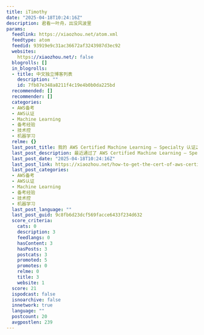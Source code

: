 ```yaml
---
title: iTimothy
date: "2025-04-18T10:24:16Z"
description: 君看一叶舟，出没风波里
params:
  feedlink: https://xiaozhou.net/atom.xml
  feedtype: atom
  feedid: 93919e9c31ac36672af3243987d3ec92
  websites:
    https://xiaozhou.net/: false
  blogrolls: []
  in_blogrolls:
  - title: 中文独立博客列表
    description: ""
    id: 7fb87e348a8211f4c19e4b0b0da225bd
  recommended: []
  recommender: []
  categories:
  - AWS备考
  - AWS认证
  - Machine Learning
  - 备考经验
  - 技术控
  - 机器学习
  relme: {}
  last_post_title: 我的 AWS Certified Machine Learning – Specialty 认证之旅
  last_post_description: 最近通过了 AWS Certified Machine Learning – Specialty 认证，再此分享一下我的备考经验和考试心得，希望能帮助到正在准备这项认证的朋友们。
  last_post_date: "2025-04-18T10:24:16Z"
  last_post_link: https://xiaozhou.net/how-to-get-the-cert-of-aws-certified-machine-learning-specialty-2025-04-18.html
  last_post_categories:
  - AWS备考
  - AWS认证
  - Machine Learning
  - 备考经验
  - 技术控
  - 机器学习
  last_post_language: ""
  last_post_guid: 9c8fb6d23dcf569facce6433f234d632
  score_criteria:
    cats: 0
    description: 3
    feedlangs: 0
    hasContent: 3
    hasPosts: 3
    postcats: 3
    promoted: 5
    promotes: 0
    relme: 0
    title: 3
    website: 1
  score: 21
  ispodcast: false
  isnoarchive: false
  innetwork: true
  language: ""
  postcount: 20
  avgpostlen: 239
---
```

